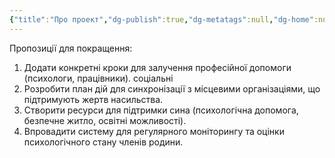```yaml
---
{"title":"Про проект","dg-publish":true,"dg-metatags":null,"dg-home":null,"permalink":"/pro-proekt/","dgPassFrontmatter":true,"noteIcon":""}
---
```


Пропозиції для покращення:
1. Додати конкретні кроки для
залучення професійної допомоги
(психологи,
працівники).
соціальні
2. Розробити план дій для
синхронізації з місцевими
організаціями, що підтримують
жертв насильства.
3. Створити ресурси для підтримки
сина (психологічна допомога,
безпечне житло, освітні
можливості).
4. Впровадити систему для
регулярного моніторингу та
оцінки психологічного стану
членів родини.